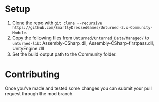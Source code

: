 # Setup

1. Clone the repo with `git clone --recursive https://github.com/SmartlyDressedGames/Unturned-3.x-Community-Module`.
2. Copy the following files from `Unturned/Unturned_Data/Managed/` to `unturned-lib`: Assembly-CSharp.dll, Assembly-CSharp-firstpass.dll, UnityEngine.dll
3. Set the build output path to the Community folder.

# Contributing

Once you've made and tested some changes you can submit your pull request through the mod branch.
